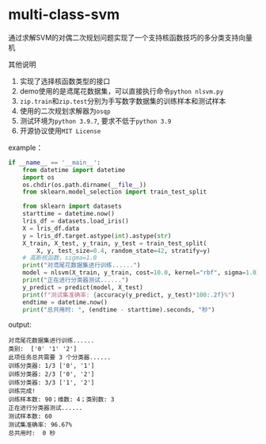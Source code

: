 # multi-class-svm
通过求解SVM的对偶二次规划问题实现了一个支持核函数技巧的多分类支持向量机

其他说明
1. 实现了选择核函数类型的接口
2. demo使用的是鸢尾花数据集，可以直接执行命令```python nlsvm.py```
3. ```zip.train```和```zip.test```分别为手写数字数据集的训练样本和测试样本
4. 使用的二次规划求解器为```osqp```
5. 测试环境为```python 3.9.7```, 要求不低于```python 3.9```
6. 开源协议使用```MIT License```

example：
```python
if __name__ == '__main__':
    from datetime import datetime
    import os
    os.chdir(os.path.dirname(__file__))
    from sklearn.model_selection import train_test_split

    from sklearn import datasets
    starttime = datetime.now()
    lris_df = datasets.load_iris()
    X = lris_df.data
    y = lris_df.target.astype(int).astype(str)
    X_train, X_test, y_train, y_test = train_test_split(
        X, y, test_size=0.4, random_state=42, stratify=y)
    # 高斯核函数，sigma=1.0
    print("对鸢尾花数据集进行训练......")
    model = nlsvm(X_train, y_train, cost=10.0, kernel="rbf", sigma=1.0)
    print("正在进行分类器测试......")
    y_predict = predict(model, X_test)
    print(f"测试集准确率: {accuracy(y_predict, y_test)*100:.2f}%")
    endtime = datetime.now()
    print("总共用时: ", (endtime - starttime).seconds, "秒")
```

output:
```
对鸢尾花数据集进行训练......
类别:  ['0' '1' '2']
此项任务总共需要 3 个分类器......
训练分类器: 1/3 ['0', '1']
训练分类器: 2/3 ['0', '2']
训练分类器: 3/3 ['1', '2']
训练完成!
训练样本数: 90；维数: 4；类别数: 3
正在进行分类器测试......
测试样本数: 60
测试集准确率: 96.67%
总共用时:  0 秒
```
